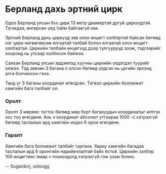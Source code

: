 Берланд дахь эртний цирк
========================

Одоо Берланд улсын бүх цирк 13 метр диамертэй дугуй циркүүдтэй. Тэгэхдээ,
өнгөрсөн үед тийм байгаагүй юм.

Эртний Берланд дахь циркүүд зөв олон өнцөгт хэлбэртэй байсан бөгөөд нэг цирк
нөгөөгөөсөө ялгаатай талбай болон ялгаатай олон өнцөгт хэлбэртэй. Циркийн
талбайн өнцөгүүд дээр тулгуурууд зоож, тэдгээрийг хооронд нь утсаар холбосон
байжээ.

Саяхан Берланд улсын эрдэмтэд хуучны циркийн үлдэгдэл туурийг олжээ. Тэд зөвхөн
3 багана л олсон бөгөөд үлдсэн нь цагийн эрхэнд алга болчихсон гэнэ.

Танд уг 3 баганы координат өгөгдсөн. Тэгвэл циркийн боломжит хамгийн бага
талбайг ол.

### Оролт
Оролт 3 мөрөөс тогтох бөгөөд мөр бүрт багануудын координатыг илтгэх хос тоо
өгөгдөнө. Аль ч координат абсолют утгаараа $1000$ -с хэтрэхгүй бөгөөд таслалын
ард хамгийн ихдээ 6 орон өгөгдөнө.


### Гаралт
Хамгийн бага боломжит талбайг гаргана. Хариу хамгийн багадаа таслалын ард 6
оронгийн нарийвчлалтай байх ёстой. Циркийн хэлбэр $100$ өнцөгтөөс ямар ч
тохиолдолд хэтрэхгүй гэж үзэж болно.


-- Sugardorj, zoloogg
